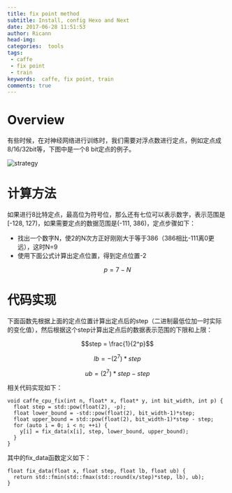 ```yaml
---
title: fix point method
subtitle: Install, config Hexo and Next
date: 2017-06-28 11:51:53
author: Ricann
head-img:
categories:  tools
tags:
 - caffe
 - fix point
 - train
keywords:  caffe, fix point, train
comments: true
---
```


<!--引擎
<script type="text/javascript" src="http://cdn.mathjax.org/mathjax/latest/MathJax.js?config=default"></script>
-->

<script type="text/javascript" async src="https://cdn.mathjax.org/mathjax/latest/MathJax.js?config=TeX-MML-AM_CHTML"> </script>

<!--
示例公示：
$$x=\frac{-b\pm\sqrt{b^2-4ac}}{2a}$$
\\(x=\frac{-b\pm\sqrt{b^2-4ac}}{2a}\\)

\begin{equation}
E=mc^2
\end{equation}
-->

# Overview

有些时候，在对神经网络进行训练时，我们需要对浮点数进行定点，例如定点成8/16/32bit等，下图中是一个8 bit定点的例子。

<!--more-->

![strategy](/img/fix-point-method/fix-point-strategy.png)

# 计算方法
如果进行8比特定点，最高位为符号位，那么还有七位可以表示数字，表示范围是[-128, 127)，如果需要定点的数据范围是(-111, 386)，定点步骤如下：
 - 找出一个数字N，使2的N次方正好刚刚大于等于386（386相比-111离0更远），这时N=9
 - 使用下面公式计算出定点位置，得到定点位置-2

$$p = 7 - N$$

# 代码实现
下面函数先根据上面的定点位置计算出定点后的step（二进制最低位加一时实际的变化值），然后根据这个step计算出定点后的数据表示范围的下限和上限：

$$step = \frac{1}{2^p}$$

$$lb = -(2^7)*step$$

$$ub = (2^7)*step - step$$

相关代码实现如下：
```
void caffe_cpu_fix(int n, float* x, float* y, int bit_width, int p) {
  float step = std::pow(float(2), -p);
  float lower_bound = -std::pow(float(2), bit_width-1)*step;
  float upper_bound = std::pow(float(2), bit_width-1)*step - step;
  for (auto i = 0; i < n; ++i) {
    y[i] = fix_data(x[i], step, lower_bound, upper_bound);
  }
}

```

其中的fix_data函数定义如下：
```
float fix_data(float x, float step, float lb, float ub) {
  return std::fmin(std::fmax(std::round(x/step)*step, lb), ub);
}
```
